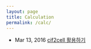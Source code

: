 ```yaml
---
layout: page
title: Calculation
permalink: /calc/
---
```


- Mar 13, 2016  [cif2cell 활용하기](http://nodolee.github.io/2016/03/13/cif2cell/)
